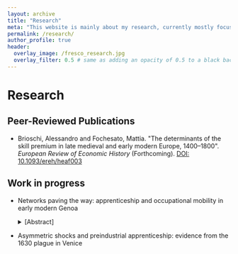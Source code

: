 ```yaml
---
layout: archive
title: "Research"
meta: "This website is mainly about my research, currently mostly focused on the history of early modern Italian labour markets."
permalink: /research/
author_profile: true
header:
  overlay_image: /fresco_research.jpg
  overlay_filter: 0.5 # same as adding an opacity of 0.5 to a black background
---
```

# Research

## Peer-Reviewed Publications

- Brioschi, Alessandro and Fochesato, Mattia. "The determinants of the skill premium in late medieval and early modern Europe, 1400–1800". *European Review of Economic History* (Forthcoming). [DOI: 10.1093/ereh/heaf003](https://academic.oup.com/ereh/advance-article-abstract/doi/10.1093/ereh/heaf003/8114447)


## Work in progress

- Networks paving the way: apprenticeship and occupational mobility in early modern Genoa
    <details class="abstract">
    <summary> [Abstract]</summary>
    <p><em>
      The functioning of pre-industrial labour markets remains an area of ongoing scholarly debate. Using a dataset of 8,000 apprenticeship contracts drafted in Genoa between 1450 and 1530, this paper examines how social networks shaped labour market outcomes and provides three main insights. First, social networks, particularly the presence of family ties with masters and guild members, structured the entry of apprentices into skilled occupations and significantly increased their chances of becoming masters after training. Second, individuals with family ties to guild members benefited from favourable conditions throughout their professional careers, ultimately improving their labour market outcomes and restricting access to opportunities for those without such connections. Third, the segmentation of the urban labour market confirms that apprenticeship was only a limited source of opportunities for upward occupational mobility in Italian labour markets.
    </em></p>
  </details>


- Asymmetric shocks and preindustrial apprenticeship: evidence from the 1630 plague in Venice


